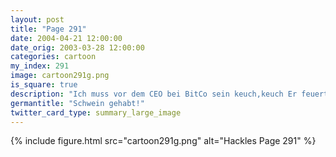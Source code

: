 ```yaml
---
layout: post
title: "Page 291"
date: 2004-04-21 12:00:00
date_orig: 2003-03-28 12:00:00
categories: cartoon
my_index: 291
image: cartoon291g.png
is_square: true
description: "Ich muss vor dem CEO bei BitCo sein keuch,keuch Er feuert sonst - hey Was macht Mortimer auf meinem Stuhl? Ich kanns nicht glauben. Die kleine Sau übernimmt meinen Job Ich muss jemanden feuern, also nehme ich einfach dich Pack deine Sachen Whoa Er ist zurück Wow, das hätte ich sein können. Ich denke das kleine Schwein ist doch noch mein Glück Aber ich arbeite hier nicht einmal Hackles Preston"
germantitle: "Schwein gehabt!"
twitter_card_type: summary_large_image
---
```


{% include figure.html src="cartoon291g.png" alt="Hackles Page 291"  %}
